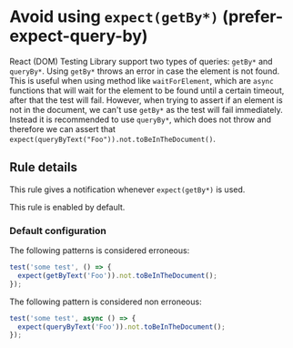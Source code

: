 # Avoid using `expect(getBy*)` (prefer-expect-query-by)

React (DOM) Testing Library support two types of queries: `getBy*` and `queryBy*`. Using `getBy*` throws an error in case the element is not found. This is useful when using method like `waitForElement`, which are `async` functions that will wait for the element to be found until a certain timeout, after that the test will fail.
However, when trying to assert if an element is not in the document, we can't use `getBy*` as the test will fail immediately. Instead it is recommended to use `queryBy*`, which does not throw and therefore we can assert that `expect(queryByText("Foo")).not.toBeInTheDocument()`.

## Rule details

This rule gives a notification whenever `expect(getBy*)` is used.

This rule is enabled by default.

### Default configuration

The following patterns is considered erroneous:

```js
test('some test', () => {
  expect(getByText('Foo')).not.toBeInTheDocument();
});
```

The following pattern is considered non erroneous:

```js
test('some test', async () => {
  expect(queryByText('Foo')).not.toBeInTheDocument();
});
```
